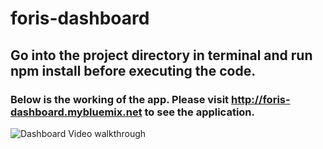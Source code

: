 # foris-dashboard
## Go into the project directory in terminal and run npm install before executing the code.

### Below is the working of the app. Please visit http://foris-dashboard.mybluemix.net to see the application.



<img src="http://i.imgur.com/RYX1XtR.gif" title="Video Walkthrough" width="" alt="Dashboard Video walkthrough" />


